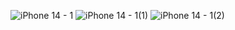![iPhone 14 - 1](https://user-images.githubusercontent.com/112589278/206861889-0c835ed2-a6c4-49a0-a8c4-e5846375441e.png)
![iPhone 14 - 1(1)](https://user-images.githubusercontent.com/112589278/206861924-dc657c50-205f-4040-b2f8-02f688e87260.png)
![iPhone 14 - 1(2)](https://user-images.githubusercontent.com/112589278/206861941-d200469b-79dd-4458-8797-2eb5863f816c.png)

